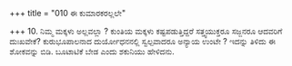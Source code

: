 +++
title = "010 ಈ ಕುಮಾರಕರಲ್ಲಲೇ"

+++
10. ನಿಮ್ಮ ಮಕ್ಕಳು ಅಲ್ಲವಲ್ಲಾ ? ಕುಂತಿಯ ಮಕ್ಕಳು  ಕಷ್ಟಪಡುತ್ತಿದ್ದರೆ ಸತ್ತ್ವಯುಕ್ತರೂ ಸಜ್ಜನರೂ ಆದವರಿಗೆ ದುಃಖವೇಕೆ?  ಕುರುಭೂಪಾಲನಾದ ದುರ್ಯೋಧನನಲ್ಲಿ ಸ್ವಲ್ಪವಾದರೂ  ಅನ್ಯಾಯ ಉಂಟೇ ? ಇದನ್ನು ತಿಳಿದು ಈ ಶೋಕವನ್ನು ಬಿಡಿ. ಬೂಟಾಟಿಕೆ ಬೇಡ ಎಂದು ಶಕುನಿಯು ಹೇಳಿದನು.
